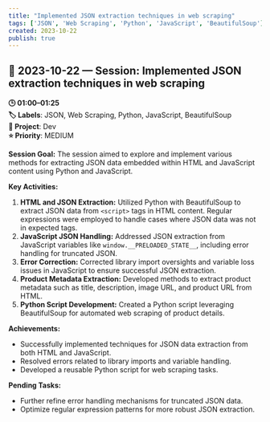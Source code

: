 ```yaml
---
title: "Implemented JSON extraction techniques in web scraping"
tags: ['JSON', 'Web Scraping', 'Python', 'JavaScript', 'BeautifulSoup']
created: 2023-10-22
publish: true
---
```


## 📅 2023-10-22 — Session: Implemented JSON extraction techniques in web scraping

**🕒 01:00–01:25**  
**🏷️ Labels**: JSON, Web Scraping, Python, JavaScript, BeautifulSoup  
**📂 Project**: Dev  
**⭐ Priority**: MEDIUM  


**Session Goal:**
The session aimed to explore and implement various methods for extracting JSON data embedded within HTML and JavaScript content using Python and JavaScript.

**Key Activities:**
1. **HTML and JSON Extraction:** Utilized Python with BeautifulSoup to extract JSON data from `<script>` tags in HTML content. Regular expressions were employed to handle cases where JSON data was not in expected tags.
2. **JavaScript JSON Handling:** Addressed JSON extraction from JavaScript variables like `window.__PRELOADED_STATE__`, including error handling for truncated JSON.
3. **Error Correction:** Corrected library import oversights and variable loss issues in JavaScript to ensure successful JSON extraction.
4. **Product Metadata Extraction:** Developed methods to extract product metadata such as title, description, image URL, and product URL from HTML.
5. **Python Script Development:** Created a Python script leveraging BeautifulSoup for automated web scraping of product details.

**Achievements:**
- Successfully implemented techniques for JSON data extraction from both HTML and JavaScript.
- Resolved errors related to library imports and variable handling.
- Developed a reusable Python script for web scraping tasks.

**Pending Tasks:**
- Further refine error handling mechanisms for truncated JSON data.
- Optimize regular expression patterns for more robust JSON extraction.

